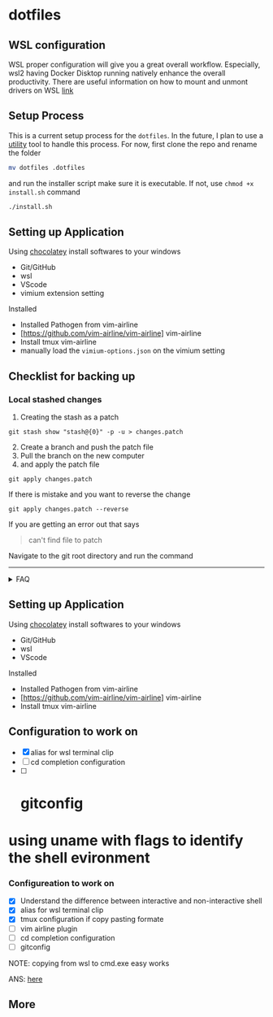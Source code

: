# dotfiles

## WSL configuration

WSL proper configuration will give you a great overall workflow. Especially, wsl2 having Docker Disktop running natively enhance the overall productivity. There are useful information on how to mount and unmont drivers on WSL
[link](https://linuxnightly.com/mount-and-access-hard-drives-in-windows-subsystem-for-linux-wsl/)

## Setup Process

This is a current setup process for the `dotfiles`. In the future, I plan to use a [utility](https://www.chezmoi.io/user-guide/setup/) tool to handle this process. For now, first clone the repo and rename the folder

```bash
mv dotfiles .dotfiles
```

and run the installer script make sure it is executable. If not, use `chmod +x install.sh` command

```bash
./install.sh
```

## Setting up Application

Using [chocolatey](https://chocolatey.org/) install softwares to your windows

- Git/GitHub
- wsl
- VScode
- vimium extension setting

Installed

- Installed Pathogen from vim-airline
- [https://github.com/vim-airline/vim-airline] vim-airline
- Install tmux vim-airline
- manually load the `vimium-options.json` on the vimium setting

## Checklist for backing up

### Local stashed changes

1. Creating the stash as a patch

```
git stash show "stash@{0}" -p -u > changes.patch
```

2. Create a branch and push the patch file
3. Pull the branch on the new computer
4. and apply the patch file

```
git apply changes.patch
```

If there is mistake and you want to reverse the change

```
git apply changes.patch --reverse
```

If you are getting an error out that says

> can't find file to patch

Navigate to the git root directory and run the command

---

<details>

<summary> FAQ </summary>

### iTem2

preferences->profiles->Command (Custom Shell) -> add `/bin/bash`

you can also set that as a default [shell](https://www.howtogeek.com/444596/how-to-change-the-default-shell-to-bash-in-macos-catalina/)

### Ques: Cloning error ?

```bash
error: chmod on /c/*/.git/config.lock failed: Operation not permitted
fatal: could not set 'core.filemode' to 'false'
```

ANS:

```bash
sudo umount /mnt/c
sudo mount -t drvfs C: /mnt/c -o metadata
```

For more information: [Here](https://askubuntu.com/questions/1115564/wsl-ubuntu-distro-how-to-solve-operation-not-permitted-on-cloning-repository)

### Ques: git status is slow in WSL2 ?

ANS:

The NTFS is fast on windows than wls2 ( linux system). Therefore the solution is to pit to the windows git system in `.profile`

```bash
# checks to see if we are in a windows or linux dir
function isWinDir {
  case `pwd -P`/ in
    /c/*) return $(true);;
    *) return $(false);;
  esac
}
# wrap the git command to either run windows git or linux
function git {
  if isWinDir
  then
    git.exe "$@"
  else
    /usr/bin/git "$@"
  fi
}

```

### Sharing `.ssh` between `wsl2` and windows `cmd.exe`

</details>

## Setting up Application

Using [chocolatey](https://chocolatey.org/) install softwares to your windows

- Git/GitHub
- wsl
- VScode

Installed

- Installed Pathogen from vim-airline
- [https://github.com/vim-airline/vim-airline] vim-airline
- Install tmux vim-airline

## Configuration to work on

- [x] alias for wsl terminal clip
- [ ] cd completion configuration
- [ ] # gitconfig

# using uname with flags to identify the shell evironment

### Configureation to work on

- [x] Understand the difference between interactive and non-interactive shell
- [x] alias for wsl terminal clip
- [x] tmux configuration if copy pasting formate
- [ ] vim airline plugin
- [ ] cd completion configuration
- [ ] gitconfig

NOTE: copying from wsl to cmd.exe easy works

ANS: [here](https://devblogs.microsoft.com/commandline/sharing-ssh-keys-between-windows-and-wsl-2/)

## More
